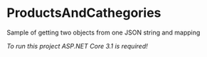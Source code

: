 # ProductsAndCathegories
Sample of getting two objects from one JSON string and mapping

*To run this project ASP.NET Core 3.1 is required!*

